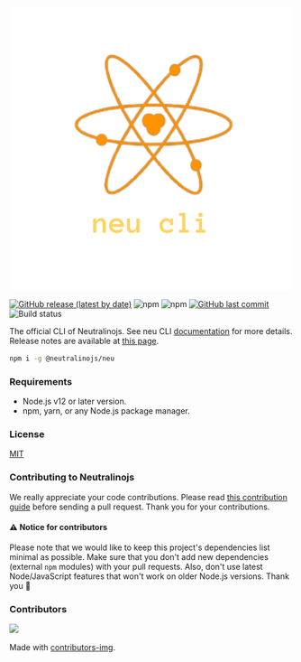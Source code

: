 <div align="center"><img src="images/logo.png"/></div>

[![GitHub release (latest by date)](https://img.shields.io/github/v/release/neutralinojs/neutralinojs-cli)](https://github.com/neutralinojs/neutralinojs-cli/releases)
![npm](https://img.shields.io/npm/v/@neutralinojs/neu)
![npm](https://img.shields.io/npm/dt/@neutralinojs/neu)
[![GitHub last commit](https://img.shields.io/github/last-commit/neutralinojs/neutralinojs-cli.svg)](https://github.com/neutralinojs/neutralinojs-cli/commits/main)
![Build status](https://github.com/neutralinojs/neutralinojs-cli/actions/workflows/test_suite.yml/badge.svg)

The official CLI of Neutralinojs. See neu CLI [documentation](https://neutralino.js.org/docs/cli/neu-cli/) for more details. Release notes are available at [this page](https://neutralino.js.org/docs/release-notes/cli).

```bash
npm i -g @neutralinojs/neu
```
### Requirements

- Node.js v12 or later version.
- npm, yarn, or any Node.js package manager.

### License

[MIT](LICENSE)

### Contributing to Neutralinojs

We really appreciate your code contributions. Please read [this contribution guide](https://neutralino.js.org/docs/contributing/framework-developer-guide#contribution-guidelines) before sending a pull request. Thank you for your contributions.

#### ⚠️ Notice for contributors
Please note that we would like to keep this project's dependencies list minimal as possible. Make sure that you don't add new dependencies (external `npm` modules) with your pull requests. Also, don't use latest Node/JavaScript features that won't work on older Node.js versions. Thank you :tada:

### Contributors

<a href="https://github.com/neutralinojs/neutralinojs-cli/graphs/contributors">
  <img src="https://contrib.rocks/image?repo=neutralinojs/neutralinojs-cli" />
</a>

Made with [contributors-img](https://contrib.rocks).
